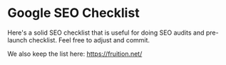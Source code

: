 # Google SEO Checklist 
Here's a solid SEO checklist that is useful for doing SEO audits and pre-launch checklist. Feel free to adjust and commit. 

We also keep the list here: https://fruition.net/

